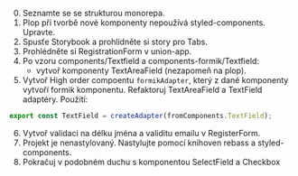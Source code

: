 0. Seznamte se se strukturou monorepa.
1. Plop při tvorbě nové komponenty nepoužívá styled-components. Upravte.
2. Spusťe Storybook a prohlídněte si story pro Tabs.
3. Prohlédněte si RegistrationForm v union-app.
4. Po vzoru components/Textfield a components-formik/Textfield:
	- vytvoř komponenty TextAreaField (nezapomeň na plop).
5. Vytvoř High order compoentu `formikAdapter`, který z dané komponenty vytvoří formik komponentu. Refaktoruj TextAreaField a TextField adaptéry.
Použití:

```js
export const TextField = createAdapter(fromComponents.TextField);
```

6. Vytvoř validaci na délku jména a validitu emailu v RegisterForm.
7. Projekt je nenastylovaný. Nastylujte pomocí knihoven rebass a styled-components.
8. Pokračuj v podobném duchu s komponentou SelectField a Checkbox